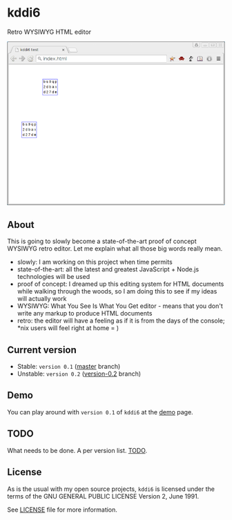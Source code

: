 kddi6
=====

Retro WYSIWYG HTML editor

![demo-version-0.1](screen_casts/version1.gif)


About
-----

This is going to slowly become a state-of-the-art proof of concept WYSIWYG retro editor. Let me explain what all those
big words really mean.

- slowly: I am working on this project when time permits
- state-of-the-art: all the latest and greatest JavaScript + Node.js technologies will be used
- proof of concept: I dreamed up this editing system for HTML documents while walking through the woods, so I am doing
this to see if my ideas will actually work
- WYSIWYG: What You See Is What You Get editor - means that you don't write any markup to produce HTML documents
- retro: the editor will have a feeling as if it is from the days of the console; *nix users will feel right at home = )


Current version
---------------

- Stable: `version 0.1` ([master](https://github.com/valera-rozuvan/kddi6/tree/master) branch)
- Unstable: `version 0.2` ([version-0.2](https://github.com/valera-rozuvan/kddi6/tree/version-0.2) branch)


Demo
----

You can play around with `version 0.1` of `kddi6` at the [demo](http://valera-rozuvan.github.io/kddi6/) page.


TODO
----

What needs to be done. A per version list. [TODO](todo.md).


License
-------

As is the usual with my open source projects, `kddi6` is licensed under the terms of the GNU GENERAL PUBLIC LICENSE
Version 2, June 1991.

See [LICENSE](LICENSE) file for more information.
